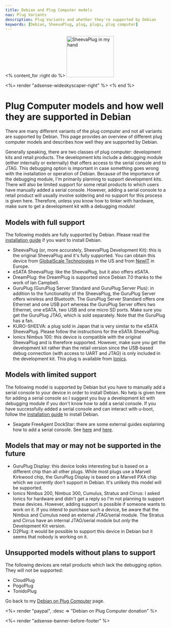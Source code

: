 ```yaml
---
title: Debian and Plug Computer models
nav: Plug Variants
description: Plug Variants and whether they're supported by Debian
keywords: [Debian, SheevaPlug, plug, plugs, plug computer]
---
```


<% content_for :right do %>
<img src = "../images/r_sheevaplug_hand.jpg" class="border" alt="SheevaPlug in my hand" width="148" height="129" />

<%= render "adsense-wideskyscaper-right" %>
<% end %>

<h1>Plug Computer models and how well they are supported in Debian</h1>

There are many different variants of the plug computer and not all variants
are supported by Debian.  This page provides an overview of different plug
computer models and describes how well they are supported by Debian.

Generally speaking, there are two classes of plug computer: development
kits and retail products.  The development kits include a debugging module
(either internally or externally) that offers access to the serial console
and to JTAG.  This debugging option is important in case something goes
wrong with the installation or operation of Debian.  Because of the
importance of the debugging module, I'm primarily planning to support
development kits.  There will also be limited support for some retail
products to which users have manually added a serial console.  However,
adding a serial console to a retail product will usually involve soldering
and no support for this process is given here.  Therefore, unless you know
how to tinker with hardware, make sure to get a development kit with a
debugging module!

<h2>Models with full support</h2>

The following models are fully supported by Debian.  Please read the <a
href = "../install/">installation guide</a> if you want to install Debian.

<ul>

<li>SheevaPlug (or, more accurately, SheevaPlug Development Kit): this is
the original SheevaPlug and it's fully supported.  You can obtain this
device from <a href = "http://www.globalscaletechnologies.com/">GlobalScale
Technologies</a> in the US and from <a href =
"http://www.newit.co.uk/">NewIT</a> in Europe.</li>

<li>eSATA SheevaPlug: like the SheevaPlug, but it also offers eSATA.</li>

<li>DreamPlug: the DreamPlug is supported since Debian 7.0 thanks to the
work of Ian Campbell.</li>

<li>GuruPlug (GuruPlug Server Standard and GuruPlug Server Plus): in
addition to the functionality of the SheevaPlug, the GuruPlug Server offers
wireless and Bluetooth.  The GuruPlug Server Standard offers one Ethernet
and one USB port whereas the GuruPlug Server offers two Ethernet, one
eSATA, two USB and one micro SD ports.  Make sure you get the GuruPlug
JTAG, which is sold separately.  Note that the GuruPlug has a fan.</li>

<li>KURO-SHEEVA: a plug sold in Japan that is very similar to the eSATA
SheevaPlug.  Please follow the instructions for the eSATA SheevaPlug.</li>

<li>Ionics Nimbus 100: this device is compatible with the original
SheevaPlug and is therefore supported.  However, make sure you get the
development kit rather than the retail version since the USB-based debug
connection (with access to UART and JTAG) is only included in the
development kit.  This plug is available from <a href =
"http://www.ionicsplug.com/nimbus100.html">Ionics</a>.</li>

</ul>

<h2><a id = "limited">Models with limited support</a></h2>

The following model is supported by Debian but you have to manually add a
serial console to your device in order to install Debian.  No help is given
here for adding a serial console so I suggest you buy a development kit
with debugging module if you don't know how to add a serial console.  If
you have successfully added a serial console and can interact with u-boot,
follow the <a href = "../install/">installation guide</a> to install Debian.

<ul>

<li>Seagate FreeAgent DockStar: there are some external guides explaining
how to add a serial console.  See <a href =
"http://www.rudiswiki.de/wiki/DockStarSerialLink">here</a> and <a href =
"http://www.yourwarrantyisvoid.com/2010/07/21/seagate-dockstar-add-an-accessible-serial-port/">here</a>.</li>

</ul>

<h2>Models that may or may not be supported in the future</h2>

<ul>

<li>GuruPlug Display: this device looks interesting but is based on a
different chip than all other plugs.  While most plugs use a Marvell
Kirkwood chip, the GuruPlug Display is based on a Marvell PXA chip which we
currently don't support in Debian.  It's unlikely this model will be
supported.</li>

<li>Ionics Nimbus 200, Nimbus 300, Cumulus, Stratus and Cirrus: I asked
Ionics for hardware and didn't get a reply so I'm not planning to support
these devices.  However, adding support is possible if someone wants to
work on it.  If you intend to purchase such a device, be aware that the
Nimbus and Cumulus need an external JTAG/serial module.  The Stratus and
Cirrus have an internal JTAG/serial module but <em>only</em> the
Development Kit version.</li>

<li>D2Plug: it would be possible to support this device in Debian but it
seems that nobody is working on it.</li>

</ul>

<h2>Unsupported models without plans to support</h2>

The following devices are retail products which lack the debugging option.
They will not be supported:

<ul>

<li>CloudPlug</li>

<li>PogoPlug</li>

<li>TonidoPlug</li>

</ul>

Go back to my <a href = "..">Debian on Plug Computer</a> page.

<%= render "paypal", :desc => "Debian on Plug Computer donation" %>

<div class="bbf">
<%= render "adsense-banner-before-footer" %>
</div>


